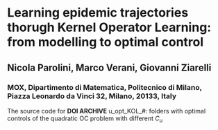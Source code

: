 # Learning epidemic trajectories thorugh Kernel Operator Learning: from modelling to optimal control
## Nicola Parolini, Marco Verani, Giovanni Ziarelli
### MOX, Dipartimento di Matematica, Politecnico di Milano, Piazza Leonardo da Vinci 32, Milano, 20133, Italy
The source code for **DOI ARCHIVE**
u_opt_KOL_#: folders with optimal controls of the quadratic OC problem with different $C_u$
